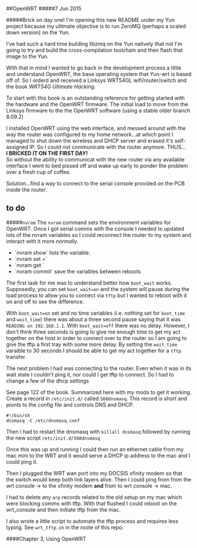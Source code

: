 ##OpenWRT
#####7 Jun 2015

#####Brick on day one!
I'm opening this new README under my Yun project because my ulitmate
objective is to run ZeroMQ (perhaps a scaled down version) on the Yun.

I've had such a hard time building libzmq on the Yun natively that
not I'm going to try and build the cross-compilation toolchain and
then flash that image to the Yun.

With that in mind I wanted to go back in the development process a 
little and understand OpenWRT, the base operating system that 
Yun-wrt is based off of.  So I orderd and received a Linksys
WRT54GL wifi/router/switch and the book *WRT54G Ultimate Hacking*.

To start with this book is an outstanding reference for getting 
started with the hardware and the OpenWRT firmware.  The initial
load to move from the Linksys firmware to the the OpenWRT 
software (using a stable older branch 8.09.2)

I installed OpenWRT using the web interface, and messed around
with the way the router was configured to my home network...at
which point I managed to shut down the wireless and DHCP server and
erased it's self-assigned IP.  So I could not communicate with the 
router anymore.  THUS...
<br><b>I BRICKED IT ON THE FIRST DAY!</b>
<br>So without the ability to communicat with the new router 
via any available interface I went to bed pissed off and wake
up early to ponder the problem over a fresh cup of coffee.

Solution...find a way to connect to the serial console provided
on the PCB inside the router.

## to do

#####`nvram` 
The `nvram` command sets the environment variables for OpenWRT. Once
I got serial comms with the console I needed to updated lots of
the nvram variables so I could reconnect the router to my
system and interact with it more *normally*.
<br><ul>
  <li>`nvram show` lists the variable.</li>
  <li>`nvram set <var_name>=<value>`</li>
  <li>`nvram get <var_name>`</li>
  <li>`nvram commit` save the variables between reboots</li>
</ul>

The first task for me was to understand better how `boot_wait` works.
Supposedly, you can set `boot_wait=on` and the system will pause
during the load process to allow you to connect via `tftp` but I 
wanted to reboot with it on and off to see the difference.

With `boot_wait=on` set and no time variables (i.e. nothing set for
`boot_time` and `wait_time`) there was about a three second pause
saying that it was `READING on 192.168.1.1`.  With `boot_wait=off`
there was no delay.  However, I don't think three seconds is 
going to give me enough time to get my act together on the host
in order to connect over to the router so I am going to give 
the tftp a first tray with some more delay.  By setting the 
`wait_time` varaible to 30 seconds I should be able to get my
act together for a `tftp` transfer.

The next problem I had was connecting to the router.  Even when
it was in its wait state I couldn't ping it, nor could I get
tftp to connect.  So I had to change a few of the dhcp settings

See page 122 of the book.  Summarized here with  my mods to get
it working.  Create a record in `/etc/init.d/` called
`S60dnsmasq`.  This record is short and pionts to the config file
and controls DNS and DHCP.
```
#!/bin/sh
dnsmasq -C /etc/dnsmasq.conf
```
Then I had to restart the dnsmasq with `killall dnsmasq` followed by
running the new script `/etc/init.d/S60dnsmasq`

Once this was up and running I could then run an ethernet cable 
from my mac mini to the WRT and it would serve a DHCP ip address to 
the mac and I could ping it.

Then I plugged the WRT wan port into my DOCSIS xfinity modem so 
that the switch would keep both link layers alive.  Then I could ping
from from the wrt console -> to the xfinity modem **and** from to
wrt console -> mac.

I had to delete any `arp` records related to the old setup on my mac
which were blocking comms with tftp.  With that flushed I could
reboot on the wrt_console and then initiate tftp from the mac.

I also wrote a little script to automate the tftp process and requires
less typing.  See `wrt_tftp.sh` in the roote of this repo.

####Chapter 3, Using OpenWRT




